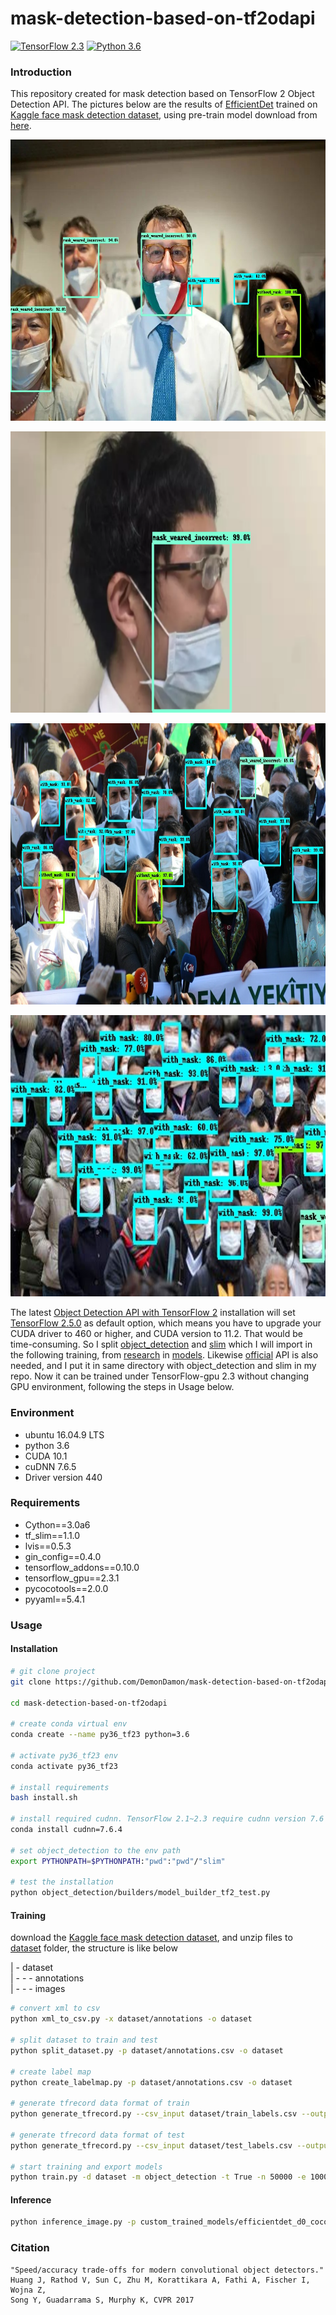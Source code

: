 # mask-detection-based-on-tf2odapi
[![TensorFlow 2.3](https://img.shields.io/badge/TensorFlow-2.3-FF6F00?logo=tensorflow)](https://github.com/tensorflow/tensorflow/releases/tag/v2.3.1)
[![Python 3.6](https://img.shields.io/badge/Python-3.6-3776AB)](https://www.python.org/downloads/release/python-360/)


### Introduction 
This repository created for mask detection based on TensorFlow 2 Object Detection API. The pictures below are the results of [EfficientDet](https://arxiv.org/pdf/1911.09070v1.pdf) trained on [Kaggle face mask detection dataset](https://www.kaggle.com/andrewmvd/face-mask-detection), using pre-train model download from [here](http://download.tensorflow.org/models/object_detection/tf2/20200711/efficientdet_d0_coco17_tpu-32.tar.gz).<p align="center"><img src="dataset/test_images_output/test_3.jpg" width=676 height=450> </p><p align="center"><img src="dataset/test_images_output/test_2.png" width=676 height=450> </p><p align="center"><img src="dataset/test_images_output/test_6.jpg" width=676 height=450> </p><p align="center"><img src="dataset/test_images_output/test_5.jpg" width=676 height=450> </p>The latest [Object Detection API with TensorFlow 2](https://github.com/tensorflow/models/blob/master/research/object_detection/g3doc/tf2.md) installation will set [TensorFlow 2.5.0](https://github.com/tensorflow/tensorflow/releases/tag/v2.5.0) as default option, which means you have to upgrade your CUDA driver to 460 or higher, and CUDA version to 11.2. That would be time-consuming. So I split [object_detection](https://github.com/tensorflow/models/tree/master/research/object_detection) and [slim](https://github.com/tensorflow/models/tree/master/research/slim) which I will import in the following training, from [research](https://github.com/tensorflow/models/tree/master/research) in [models](https://github.com/tensorflow/models). Likewise [official](https://github.com/tensorflow/models/tree/master/official) API is also needed, and I put it in same directory with object_detection and slim in my repo. Now it can be trained under TensorFlow-gpu 2.3 without changing GPU environment, following the steps in Usage below.


### Environment
  *   ubuntu 16.04.9 LTS
  *   python 3.6
  *   CUDA 10.1
  *   cuDNN 7.6.5
  *   Driver version 440


### Requirements
  *   Cython==3.0a6
  *   tf_slim==1.1.0
  *   lvis==0.5.3
  *   gin_config==0.4.0
  *   tensorflow_addons==0.10.0
  *   tensorflow_gpu==2.3.1
  *   pycocotools==2.0.0
  *   pyyaml==5.4.1


### Usage

#### Installation
```bash
# git clone project
git clone https://github.com/DemonDamon/mask-detection-based-on-tf2odapi.git

cd mask-detection-based-on-tf2odapi

# create conda virtual env
conda create --name py36_tf23 python=3.6

# activate py36_tf23 env
conda activate py36_tf23

# install requirements
bash install.sh

# install required cudnn. TensorFlow 2.1~2.3 require cudnn version 7.6
conda install cudnn=7.6.4

# set object_detection to the env path
export PYTHONPATH=$PYTHONPATH:"pwd":"pwd"/"slim"

# test the installation 
python object_detection/builders/model_builder_tf2_test.py
```

#### Training
download the [Kaggle face mask detection dataset](https://www.kaggle.com/andrewmvd/face-mask-detection), and unzip files to [dataset](https://github.com/DemonDamon/mask-detection-based-on-tf2odapi/tree/main/dataset) folder, the structure is like below

| - dataset<br>
| - - - annotations<br>
| - - - images<br>

```bash
# convert xml to csv
python xml_to_csv.py -x dataset/annotations -o dataset

# split dataset to train and test
python split_dataset.py -p dataset/annotations.csv -o dataset

# create label map
python create_labelmap.py -p dataset/annotations.csv -o dataset

# generate tfrecord data format of train
python generate_tfrecord.py --csv_input dataset/train_labels.csv --output_path dataset/train.record --img_path=dataset/images --label_map=dataset/labelmap.pbtxt

# generate tfrecord data format of test
python generate_tfrecord.py --csv_input dataset/test_labels.csv --output_path dataset/test.record --img_path=dataset/images --label_map=dataset/labelmap.pbtxt

# start training and export models
python train.py -d dataset -m object_detection -t True -n 50000 -e 1000
```

#### Inference
```bash
python inference_image.py -p custom_trained_models/efficientdet_d0_coco17_tpu-32/export -l 'dataset/labelmap.pbtxt' -i dataset/test_images/test_1.jpg -o dataset/test_images_output/test_1.jpg
```

### Citation
```
"Speed/accuracy trade-offs for modern convolutional object detectors."
Huang J, Rathod V, Sun C, Zhu M, Korattikara A, Fathi A, Fischer I, Wojna Z,
Song Y, Guadarrama S, Murphy K, CVPR 2017
```
